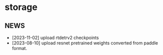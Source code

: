 # storage


## NEWS

- [2023-11-02] upload rtdetrv2 checkpoints
- [2023-08-10] upload resnet pretrained weights converted from paddle format.
